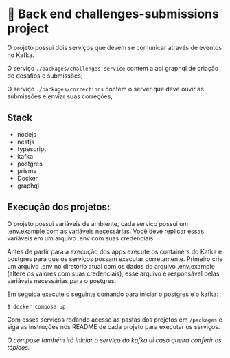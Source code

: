 # 🚀 Back end challenges-submissions project

O projeto possui dois serviços que devem se comunicar através de eventos no Kafka.

O serviço `./packages/challenges-service` contem a api graphql de criação de desafios e submissões;

O serviço `./packages/corrections` contem o server que deve ouvir as submissões e enviar suas correções;


## Stack

- nodejs
- nestjs
- typescript
- kafka
- postgres
- prisma
- Docker
- graphql

## Execução dos projetos:

O projeto possui variáveis de ambiente, cada serviço possui um .env.example com as variáveis necessárias.
Você deve replicar essas variáveis em um arquivo .env com suas credenciais.

Antes de partir para a execução dos apps execute os containers do Kafka e postgres para que os serviços possam executar corretamente.
Primeiro crie um arquivo .env no diretório atual com os dados do arquivo .env.example (altere os valores com suas credenciais), esse arquivo é responsável pelas variáveis necessárias para o postgres.

Em seguida execute o seguinte comando para iniciar o postgres e o kafka:
```bash
$ docker compose up
```

Com esses serviços rodando acesse as pastas dos projetos em `/packages` e siga as instruções nos README de cada projeto para executar os serviços.

_O compose também irá iniciar o serviço do kafka ui caso queira conferir os tópicos._
